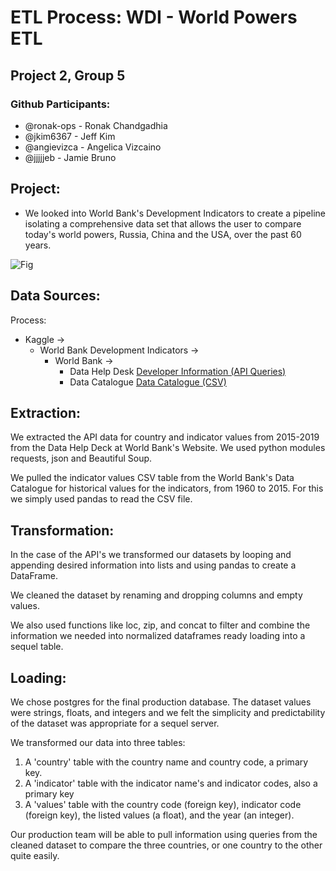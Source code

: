 # ETL Process: WDI - World Powers ETL
## Project 2, Group 5

### Github Participants:
* @ronak-ops - Ronak Chandgadhia
* @jkim6367 - Jeff Kim 
* @angievizca - Angelica Vizcaino
* @jjjjjeb - Jamie Bruno

## Project:

* We looked into World Bank's Development Indicators to create a pipeline isolating a comprehensive data set that allows the user to compare today's world powers, Russia, China and the USA, over the past 60 years.

![Fig](https://orientalreview.org/wp-content/uploads/2019/12/Integration-Models.jpg)

## Data Sources:
Process: 
* Kaggle → 
    * World Bank Development Indicators → 
        * World Bank →
            * Data Help Desk [Developer Information (API Queries)](https://datahelpdesk.worldbank.org/knowledgebase/topics/125589)
            * Data Catalogue
            [Data Catalogue (CSV)](https://datacatalog.worldbank.org/dataset/world-development-indicators)


## Extraction: 
We extracted the API data for country and indicator values from 2015-2019 from the Data Help Deck at World Bank's Website.  We used python modules requests, json and Beautiful Soup.  

We pulled the indicator values CSV table from the World Bank's Data Catalogue  for historical values for the indicators, from 1960 to 2015. For this we simply used pandas to read the CSV file.

## Transformation:
In the case of the API's we transformed our datasets by looping and appending desired information into lists and using pandas to create a DataFrame.

We cleaned the dataset by renaming and dropping columns and empty values.

We also used functions like loc, zip, and concat to filter and combine the information we needed into normalized dataframes ready loading into a sequel table. 

## Loading:
We chose postgres for the final production database. The dataset values were strings, floats, and integers and we felt the simplicity and predictability of the dataset was appropriate for a sequel server.

We transformed our data into three tables:
1. A 'country' table with the country name and country code, a primary key.
2. A 'indicator' table with the indicator name's and indicator codes, also a primary key
3. A 'values' table with the country code (foreign key), indicator code (foreign key), the listed values (a float), and the year (an integer).

Our production team will be able to pull information using queries from the cleaned dataset to compare the three countries, or one country to the other quite easily. 